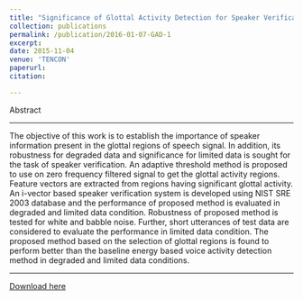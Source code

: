 ```yaml
---
title: "Significance of Glottal Activity Detection for Speaker Verification in Degraded and Limited Data Condition"
collection: publications
permalink: /publication/2016-01-07-GAD-1
excerpt: 
date: 2015-11-04
venue: 'TENCON'
paperurl:
citation:

---
```


Abstract

---

The objective of this work is to establish the
importance of speaker information present in the glottal regions
of speech signal. In addition, its robustness for degraded data
and significance for limited data is sought for the task of speaker
verification. An adaptive threshold method is proposed to use on
zero frequency filtered signal to get the glottal activity regions.
Feature vectors are extracted from regions having significant
glottal activity. An i-vector based speaker verification system is
developed using NIST SRE 2003 database and the performance
of proposed method is evaluated in degraded and limited data
condition. Robustness of proposed method is tested for white
and babble noise. Further, short utterances of test data are
considered to evaluate the performance in limited data condition.
The proposed method based on the selection of glottal regions
is found to perform better than the baseline energy based voice
activity detection method in degraded and limited data conditions.

---

[Download here](http://ashutosh620.github.io/files/GAD_TENCON_2015.pdf)

